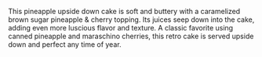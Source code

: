 This pineapple upside down cake is soft and buttery with a caramelized brown sugar pineapple & cherry topping. Its juices seep down into the cake, adding even more luscious flavor and texture. A classic favorite using canned pineapple and maraschino cherries, this retro cake is served upside down and perfect any time of year.

